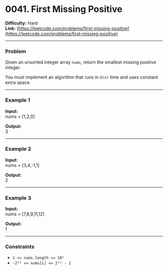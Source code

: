 # 0041. First Missing Positive

**Difficulty:** Hard  
**Link:** [https://leetcode.com/problems/first-missing-positive](https://leetcode.com/problems/first-missing-positive)

---

### Problem

Given an unsorted integer array `nums`, return the smallest missing positive integer.

You must implement an algorithm that runs in `O(n)` time and uses constant extra space.

---

### Example 1

**Input:**  
    nums = [1,2,0]

**Output:**  
    3

---

### Example 2

**Input:**  
    nums = [3,4,-1,1]

**Output:**  
    2

---

### Example 3

**Input:**  
    nums = [7,8,9,11,12]

**Output:**  
    1

---

### Constraints

- `1 <= nums.length <= 10⁵`
- `-2³¹ <= nums[i] <= 2³¹ - 1`

